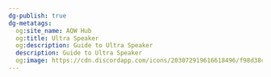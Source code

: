 ```yaml
---
dg-publish: true
dg-metatags:
  og:site_name: AQW Hub
  og:title: Ultra Speaker
  og:description: Guide to Ultra Speaker
  description: Guide to Ultra Speaker
  og:image: https://cdn.discordapp.com/icons/203072919616618496/f98d38c50b06972678eaaa1aa2c0cedf.png
---
```

